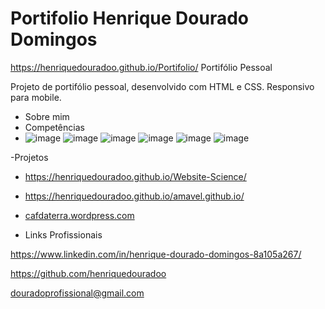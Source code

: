 # Portifolio Henrique Dourado Domingos
https://henriquedouradoo.github.io/Portifolio/
Portifólio Pessoal

Projeto de portifólio pessoal, desenvolvido com HTML e CSS.
Responsivo para mobile.

- Sobre mim
- Competências 
- ![image](https://user-images.githubusercontent.com/125815196/236654820-92dc3a04-5d28-435c-a79a-4b20277e1c92.png)
![image](https://user-images.githubusercontent.com/125815196/236654830-d47ac992-5304-47b3-948a-a56e7173a51e.png)
![image](https://user-images.githubusercontent.com/125815196/236654843-ffafdf05-f253-473d-b0ba-3eafa3682fa7.png)
![image](https://user-images.githubusercontent.com/125815196/236654856-242720a5-84b3-4961-a9be-68df24de6384.png)
![image](https://user-images.githubusercontent.com/125815196/236543401-e28a03e3-d072-45f8-971a-22df95eb104c.png)
![image](https://user-images.githubusercontent.com/125815196/236543590-be525dc8-7eb1-4da8-aeb4-2f3823dbdba4.png)



 -Projetos 
- https://henriquedouradoo.github.io/Website-Science/

- https://henriquedouradoo.github.io/amavel.github.io/
 
- [cafdaterra.wordpress.com](https://cafdaterra.wordpress.com/)


- Links Profissionais

https://www.linkedin.com/in/henrique-dourado-domingos-8a105a267/

https://github.com/henriquedouradoo

douradoprofissional@gmail.com


